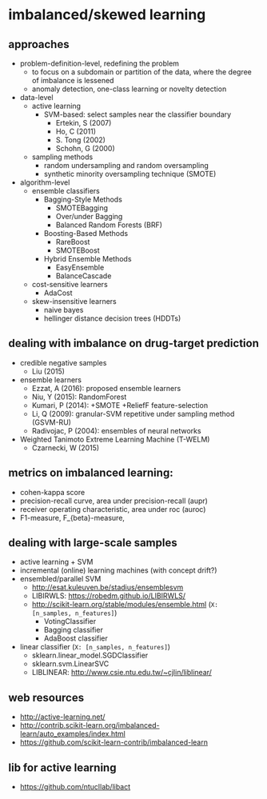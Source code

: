 # imbalanced/skewed learning

## approaches
* problem-definition-level, redefining the problem
  * to focus on a subdomain or partition of the data,
    where the degree of imbalance is lessened
  * anomaly detection, one-class learning or novelty detection
* data-level
  * active learning
    * SVM-based: select samples near the classifier boundary
      * Ertekin, S (2007)
      * Ho, C (2011)
      * S. Tong (2002)
      * Schohn, G (2000)
  * sampling methods
    * random undersampling and random oversampling
    * synthetic minority oversampling technique (SMOTE)
* algorithm-level
  * ensemble classifiers
    * Bagging-Style Methods
      * SMOTEBagging
      * Over/under Bagging
      * Balanced Random Forests (BRF)
    * Boosting-Based Methods
      * RareBoost
      * SMOTEBoost
    * Hybrid Ensemble Methods
      * EasyEnsemble
      * BalanceCascade
  * cost-sensitive learners
    * AdaCost
  * skew-insensitive learners
    * naive bayes
    * hellinger distance decision trees (HDDTs)

## dealing with imbalance on drug-target prediction
* credible negative samples
  * Liu (2015)
* ensemble learners
  * Ezzat, A (2016): proposed ensemble learners
  * Niu, Y (2015): RandomForest
  * Kumari, P (2014): +SMOTE +ReliefF feature-selection
  * Li, Q (2009): granular-SVM repetitive under sampling method (GSVM-RU)
  * Radivojac, P (2004): ensembles of neural networks
* Weighted Tanimoto Extreme Learning Machine (T-WELM)
  * Czarnecki, W (2015)

## metrics on imbalanced learning:
* cohen-kappa score
* precision-recall curve, area under precision-recall (aupr)
* receiver operating characteristic, area under roc (auroc)
* F1-measure, F_{beta}-measure,

## dealing with large-scale samples
* active learning + SVM
* incremental (online) learning machines (with concept drift?)
* ensembled/parallel SVM
  * http://esat.kuleuven.be/stadius/ensemblesvm
  * LIBIRWLS: https://robedm.github.io/LIBIRWLS/
  * http://scikit-learn.org/stable/modules/ensemble.html (`X: [n_samples, n_features]`)
    * VotingClassifier
    * Bagging classifier
    * AdaBoost classifier
* linear classifier (`X: [n_samples, n_features]`)
  * sklearn.linear_model.SGDClassifier
  * sklearn.svm.LinearSVC
  * LIBLINEAR: http://www.csie.ntu.edu.tw/~cjlin/liblinear/

## web resources
* http://active-learning.net/
* http://contrib.scikit-learn.org/imbalanced-learn/auto_examples/index.html
* https://github.com/scikit-learn-contrib/imbalanced-learn

## lib for active learning
* https://github.com/ntucllab/libact
